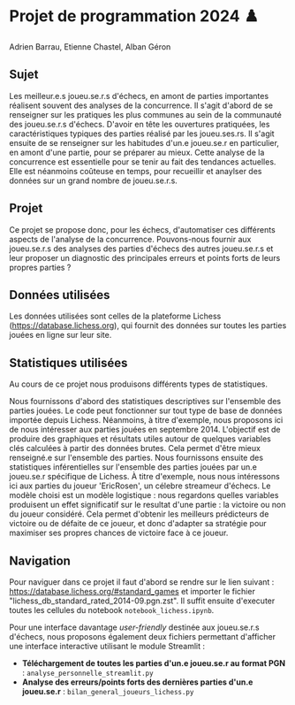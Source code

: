 # Projet de programmation 2024 ♟️

Adrien Barrau, Etienne Chastel, Alban Géron


## Sujet

Les meilleur.e.s joueu.se.r.s d'échecs, en amont de parties importantes réalisent souvent des analyses de la concurrence. Il s'agit d'abord de se renseigner sur les pratiques les plus communes au sein de la communauté des joueu.se.r.s d'échecs. D'avoir en tête les ouvertures pratiquées, les caractéristiques typiques des parties réalisé par les joueu.ses.rs. Il s'agit ensuite de se renseigner sur les habitudes d'un.e joueu.se.r en particulier, en amont d'une partie, pour se préparer au mieux. Cette analyse de la concurrence est essentielle pour se tenir au fait des tendances actuelles. Elle est néanmoins coûteuse en temps, pour recueillir et anaylser des données sur un grand nombre de joueu.se.r.s.


## Projet

Ce projet se propose donc, pour les échecs, d'automatiser ces différents aspects de l'analyse de la concurrence. Pouvons-nous fournir aux joueu.se.r.s des analyses des parties d'échecs des autres joueu.se.r.s et leur proposer un diagnostic des principales erreurs et points forts de leurs propres parties ?


## Données utilisées

Les données utilisées sont celles de la plateforme Lichess (https://database.lichess.org), qui fournit des données sur toutes les parties jouées en ligne sur leur site.


## Statistiques utilisées

Au cours de ce projet nous produisons différents types de statistiques.

Nous fournissons d'abord des statistiques descriptives sur l'ensemble des parties jouées. Le code peut fonctionner sur tout type de base de données importée depuis Lichess. Néanmoins, à titre d'exemple, nous proposons ici de nous intéresser aux parties jouées en septembre 2014. L'objectif est de produire des graphiques et résultats utiles autour de quelques variables clés calculées à partir des données brutes. Cela permet d'être mieux renseigné.e sur l'ensemble des parties.
Nous fournissons ensuite des statistiques inférentielles sur l'ensemble des parties jouées par un.e joueu.se.r spécifique de Lichess. À titre d'exemple, nous nous intéressons ici aux parties du joueur 'EricRosen', un célebre streameur d'échecs. Le modèle choisi est un modèle logistique : nous regardons quelles variables produisent un effet significatif sur le resultat d'une partie : la victoire ou non du joueur considéré. Cela permet d'obtenir les meilleurs prédicteurs de victoire ou de défaite de ce joueur, et donc d'adapter sa stratégie pour maximiser ses propres chances de victoire face à ce joueur.


## Navigation

Pour naviguer dans ce projet il faut d'abord se rendre sur le lien suivant : https://database.lichess.org/#standard_games et importer le fichier "lichess_db_standard_rated_2014-09.pgn.zst". Il suffit ensuite d'executer toutes les cellules du notebook `notebook_lichess.ipynb`.

Pour une interface davantage *user-friendly* destinée aux joueu.se.r.s d'échecs, nous proposons également deux fichiers permettant d'afficher une interface interactive utilisant le module Streamlit :
- __Téléchargement de toutes les parties d'un.e joueu.se.r au format PGN__ : `analyse_personnelle_streamlit.py`
- __Analyse des erreurs/points forts des dernières parties d'un.e joueu.se.r__ : `bilan_general_joueurs_lichess.py`
